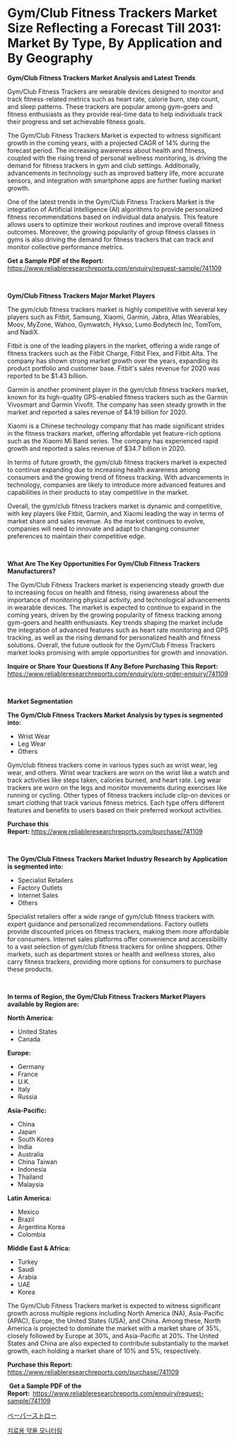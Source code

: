 <p><h1>Gym/Club Fitness Trackers Market Size Reflecting a Forecast Till 2031: Market By Type, By Application and By Geography</h1></p><p><strong>Gym/Club Fitness Trackers Market Analysis and Latest Trends</strong></p>
<p><p>Gym/Club Fitness Trackers are wearable devices designed to monitor and track fitness-related metrics such as heart rate, calorie burn, step count, and sleep patterns. These trackers are popular among gym-goers and fitness enthusiasts as they provide real-time data to help individuals track their progress and set achievable fitness goals.</p><p>The Gym/Club Fitness Trackers Market is expected to witness significant growth in the coming years, with a projected CAGR of 14% during the forecast period. The increasing awareness about health and fitness, coupled with the rising trend of personal wellness monitoring, is driving the demand for fitness trackers in gym and club settings. Additionally, advancements in technology such as improved battery life, more accurate sensors, and integration with smartphone apps are further fueling market growth.</p><p>One of the latest trends in the Gym/Club Fitness Trackers Market is the integration of Artificial Intelligence (AI) algorithms to provide personalized fitness recommendations based on individual data analysis. This feature allows users to optimize their workout routines and improve overall fitness outcomes. Moreover, the growing popularity of group fitness classes in gyms is also driving the demand for fitness trackers that can track and monitor collective performance metrics.</p></p>
<p><strong>Get a Sample PDF of the Report:&nbsp;</strong> <a href="https://www.reliableresearchreports.com/enquiry/request-sample/741109">https://www.reliableresearchreports.com/enquiry/request-sample/741109</a></p>
<p>&nbsp;</p>
<p><strong>Gym/Club Fitness Trackers Major Market Players</strong></p>
<p><p>The gym/club fitness trackers market is highly competitive with several key players such as Fitbit, Samsung, Xiaomi, Garmin, Jabra, Atlas Wearables, Moov, MyZone, Wahoo, Gymwatch, Hykso, Lumo Bodytech Inc, TomTom, and NadiX.</p><p>Fitbit is one of the leading players in the market, offering a wide range of fitness trackers such as the Fitbit Charge, Fitbit Flex, and Fitbit Alta. The company has shown strong market growth over the years, expanding its product portfolio and customer base. Fitbit's sales revenue for 2020 was reported to be $1.43 billion.</p><p>Garmin is another prominent player in the gym/club fitness trackers market, known for its high-quality GPS-enabled fitness trackers such as the Garmin Vivosmart and Garmin Vivofit. The company has seen steady growth in the market and reported a sales revenue of $4.19 billion for 2020.</p><p>Xiaomi is a Chinese technology company that has made significant strides in the fitness trackers market, offering affordable yet feature-rich options such as the Xiaomi Mi Band series. The company has experienced rapid growth and reported a sales revenue of $34.7 billion in 2020.</p><p>In terms of future growth, the gym/club fitness trackers market is expected to continue expanding due to increasing health awareness among consumers and the growing trend of fitness tracking. With advancements in technology, companies are likely to introduce more advanced features and capabilities in their products to stay competitive in the market.</p><p>Overall, the gym/club fitness trackers market is dynamic and competitive, with key players like Fitbit, Garmin, and Xiaomi leading the way in terms of market share and sales revenue. As the market continues to evolve, companies will need to innovate and adapt to changing consumer preferences to maintain their competitive edge.</p></p>
<p>&nbsp;</p>
<p><strong>What Are The Key Opportunities For Gym/Club Fitness Trackers Manufacturers?</strong></p>
<p><p>The Gym/Club Fitness Trackers market is experiencing steady growth due to increasing focus on health and fitness, rising awareness about the importance of monitoring physical activity, and technological advancements in wearable devices. The market is expected to continue to expand in the coming years, driven by the growing popularity of fitness tracking among gym-goers and health enthusiasts. Key trends shaping the market include the integration of advanced features such as heart rate monitoring and GPS tracking, as well as the rising demand for personalized health and fitness solutions. Overall, the future outlook for the Gym/Club Fitness Trackers market looks promising with ample opportunities for growth and innovation.</p></p>
<p><strong>Inquire or Share Your Questions If Any Before Purchasing This Report:</strong> <a href="https://www.reliableresearchreports.com/enquiry/pre-order-enquiry/741109">https://www.reliableresearchreports.com/enquiry/pre-order-enquiry/741109</a></p>
<p>&nbsp;</p>
<p><strong>Market Segmentation</strong></p>
<p><strong>The Gym/Club Fitness Trackers Market Analysis by types is segmented into:</strong></p>
<p><ul><li>Wrist Wear</li><li>Leg Wear</li><li>Others</li></ul></p>
<p><p>Gym/club fitness trackers come in various types such as wrist wear, leg wear, and others. Wrist wear trackers are worn on the wrist like a watch and track activities like steps taken, calories burned, and heart rate. Leg wear trackers are worn on the legs and monitor movements during exercises like running or cycling. Other types of fitness trackers include clip-on devices or smart clothing that track various fitness metrics. Each type offers different features and benefits to users based on their preferred workout activities.</p></p>
<p><strong>Purchase this Report:&nbsp;</strong><a href="https://www.reliableresearchreports.com/purchase/741109">https://www.reliableresearchreports.com/purchase/741109</a></p>
<p>&nbsp;</p>
<p><strong>The Gym/Club Fitness Trackers Market Industry Research by Application is segmented into:</strong></p>
<p><ul><li>Specialist Retailers</li><li>Factory Outlets</li><li>Internet Sales</li><li>Others</li></ul></p>
<p><p>Specialist retailers offer a wide range of gym/club fitness trackers with expert guidance and personalized recommendations. Factory outlets provide discounted prices on fitness trackers, making them more affordable for consumers. Internet sales platforms offer convenience and accessibility to a vast selection of gym/club fitness trackers for online shoppers. Other markets, such as department stores or health and wellness stores, also carry fitness trackers, providing more options for consumers to purchase these products.</p></p>
<p>&nbsp;</p>
<p><strong>In terms of Region, the Gym/Club Fitness Trackers Market Players available by Region are:</strong></p>
<p>
    <p> <strong> North America: </strong>
        <ul>
            <li>United States</li>
            <li>Canada</li>
        </ul>
        </p> 
    <p> <strong> Europe: </strong>
        <ul>
            <li>Germany</li>
            <li>France</li>
            <li>U.K.</li>
            <li>Italy</li>
            <li>Russia</li>
        </ul>
        </p> 
    <p> <strong> Asia-Pacific: </strong>
        <ul>
            <li>China</li>
            <li>Japan</li>
            <li>South Korea</li>
            <li>India</li>
            <li>Australia</li>
            <li>China Taiwan</li>
            <li>Indonesia</li>
            <li>Thailand</li>
            <li>Malaysia</li>
        </ul>
        </p> 
    <p> <strong> Latin America: </strong>
        <ul>
            <li>Mexico</li>
            <li>Brazil</li>
            <li>Argentina Korea</li>
            <li>Colombia</li>
        </ul>
        </p> 
    <p> <strong> Middle East & Africa: </strong>
        <ul>
            <li>Turkey</li>
            <li>Saudi</li>
            <li>Arabia</li>
            <li>UAE</li>
            <li>Korea</li>
        </ul>
    </p>
    </p>
<p><p>The Gym/Club Fitness Trackers market is expected to witness significant growth across multiple regions including North America (NA), Asia-Pacific (APAC), Europe, the United States (USA), and China. Among these, North America is projected to dominate the market with a market share of 35%, closely followed by Europe at 30%, and Asia-Pacific at 20%. The United States and China are also expected to contribute substantially to the market growth, each holding a market share of 10% and 5%, respectively.</p></p>
<p><strong>Purchase this Report: </strong><a href="https://www.reliableresearchreports.com/purchase/741109">https://www.reliableresearchreports.com/purchase/741109</a></p>
<p>&nbsp;<strong>Get a Sample PDF of the Report:&nbsp;&nbsp;</strong><a href="https://www.reliableresearchreports.com/enquiry/request-sample/741109">https://www.reliableresearchreports.com/enquiry/request-sample/741109</a></p>
<p><strong></strong></p>
<p><p><a href="https://github.com/zekaoe592392/Market-Research-Report-List-1/blob/main/15069057190.md">ペーパーストロー</a></p><p><a href="https://github.com/hzumrdvas204296/Market-Research-Report-List-1/blob/main/87683085825.md">치료용 약물 모니터링</a></p></p>
